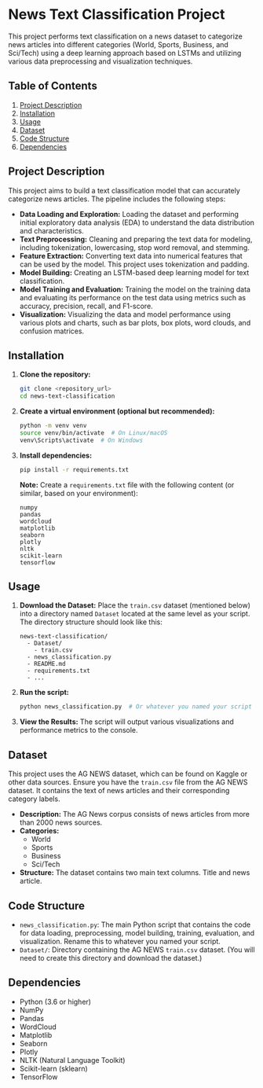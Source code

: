# News Text Classification Project

This project performs text classification on a news dataset to categorize news articles into different categories (World, Sports, Business, and Sci/Tech) using a deep learning approach based on LSTMs and utilizing various data preprocessing and visualization techniques.

## Table of Contents

1.  [Project Description](#project-description)
2.  [Installation](#installation)
3.  [Usage](#usage)
4.  [Dataset](#dataset)
5.  [Code Structure](#code-structure)
6.  [Dependencies](#dependencies)



## Project Description

This project aims to build a text classification model that can accurately categorize news articles.  The pipeline includes the following steps:

*   **Data Loading and Exploration:** Loading the dataset and performing initial exploratory data analysis (EDA) to understand the data distribution and characteristics.
*   **Text Preprocessing:**  Cleaning and preparing the text data for modeling, including tokenization, lowercasing, stop word removal, and stemming.
*   **Feature Extraction:**  Converting text data into numerical features that can be used by the model. This project uses tokenization and padding.
*   **Model Building:**  Creating an LSTM-based deep learning model for text classification.
*   **Model Training and Evaluation:**  Training the model on the training data and evaluating its performance on the test data using metrics such as accuracy, precision, recall, and F1-score.
*   **Visualization:**  Visualizing the data and model performance using various plots and charts, such as bar plots, box plots, word clouds, and confusion matrices.

## Installation

1.  **Clone the repository:**

    ```bash
    git clone <repository_url>
    cd news-text-classification
    ```

2.  **Create a virtual environment (optional but recommended):**

    ```bash
    python -m venv venv
    source venv/bin/activate  # On Linux/macOS
    venv\Scripts\activate  # On Windows
    ```

3.  **Install dependencies:**

    ```bash
    pip install -r requirements.txt
    ```

    **Note:**  Create a `requirements.txt` file with the following content (or similar, based on your environment):

    ```
    numpy
    pandas
    wordcloud
    matplotlib
    seaborn
    plotly
    nltk
    scikit-learn
    tensorflow
    ```

## Usage

1.  **Download the Dataset:** Place the `train.csv` dataset (mentioned below) into a directory named `Dataset` located at the same level as your script.  The directory structure should look like this:

    ```
    news-text-classification/
      - Dataset/
        - train.csv
      - news_classification.py
      - README.md
      - requirements.txt
      - ...
    ```

2.  **Run the script:**

    ```bash
    python news_classification.py  # Or whatever you named your script
    ```

3.  **View the Results:** The script will output various visualizations and performance metrics to the console.

## Dataset

This project uses the AG NEWS dataset, which can be found on Kaggle or other data sources. Ensure you have the `train.csv` file from the AG NEWS dataset.  It contains the text of news articles and their corresponding category labels.

*   **Description:**  The AG News corpus consists of news articles from more than 2000 news sources.
*   **Categories:**
    *   World
    *   Sports
    *   Business
    *   Sci/Tech
*   **Structure:** The dataset contains two main text columns. Title and news article.

## Code Structure

*   `news_classification.py`: The main Python script that contains the code for data loading, preprocessing, model building, training, evaluation, and visualization.  Rename this to whatever you named your script.
*   `Dataset/`:  Directory containing the AG NEWS `train.csv` dataset.  (You will need to create this directory and download the dataset.)


## Dependencies

*   Python (3.6 or higher)
*   NumPy
*   Pandas
*   WordCloud
*   Matplotlib
*   Seaborn
*   Plotly
*   NLTK (Natural Language Toolkit)
*   Scikit-learn (sklearn)
*   TensorFlow




